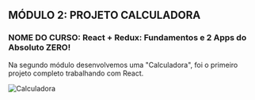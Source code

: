 ## MÓDULO 2: PROJETO CALCULADORA

### NOME DO CURSO: React + Redux: Fundamentos e 2 Apps do Absoluto ZERO!


Na segundo módulo desenvolvemos uma "Calculadora", foi o primeiro projeto completo trabalhando com React.


![Calculadora](https://user-images.githubusercontent.com/72532360/141215644-66a88d53-3011-49fa-be4b-c2730870cb21.JPG)
